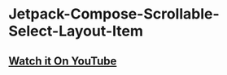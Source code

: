# Jetpack-Compose-Scrollable-Select-Layout-Item

## [Watch it On YouTube](https://youtu.be/pIlfvaNNP7o)
